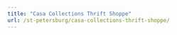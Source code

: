 ```yaml
---
title: "Casa Collections Thrift Shoppe"
url: /st-petersburg/casa-collections-thrift-shoppe/
---
```

